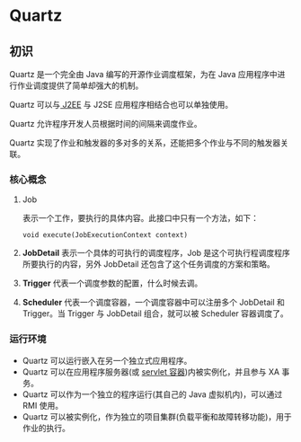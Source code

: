 # Quartz

## 初识

Quartz 是一个完全由 Java 编写的开源作业调度框架，为在 Java 应用程序中进行作业调度提供了简单却强大的机制。

Quartz 可以与[ J2EE](https://www.w3cschool.cn/java_interview_question/java_interview_question-wvr326ra.html) 与 J2SE 应用程序相结合也可以单独使用。

Quartz 允许程序开发人员根据时间的间隔来调度作业。

Quartz 实现了作业和触发器的多对多的关系，还能把多个作业与不同的触发器关联。



### 核心概念

1. Job 

   表示一个工作，要执行的具体内容。此接口中只有一个方法，如下：

   ```
   void execute(JobExecutionContext context) 
   ```

2. **JobDetail** 表示一个具体的可执行的调度程序，Job 是这个可执行程调度程序所要执行的内容，另外 JobDetail 还包含了这个任务调度的方案和策略。

3. **Trigger** 代表一个调度参数的配置，什么时候去调。

4. **Scheduler** 代表一个调度容器，一个调度容器中可以注册多个 JobDetail 和 Trigger。当 Trigger 与 JobDetail 组合，就可以被 Scheduler 容器调度了。



### 运行环境

- Quartz 可以运行嵌入在另一个独立式应用程序。
- Quartz 可以在应用程序服务器(或 [servlet 容器](https://www.w3cschool.cn/spring_mvc_documentation_linesh_translation/spring_mvc_documentation_linesh_translation-it8y27sq.html))内被实例化，并且参与 XA 事务。
- Quartz 可以作为一个独立的程序运行(其自己的 Java 虚拟机内)，可以通过 RMI 使用。
- Quartz 可以被实例化，作为独立的项目集群(负载平衡和故障转移功能)，用于作业的执行。



